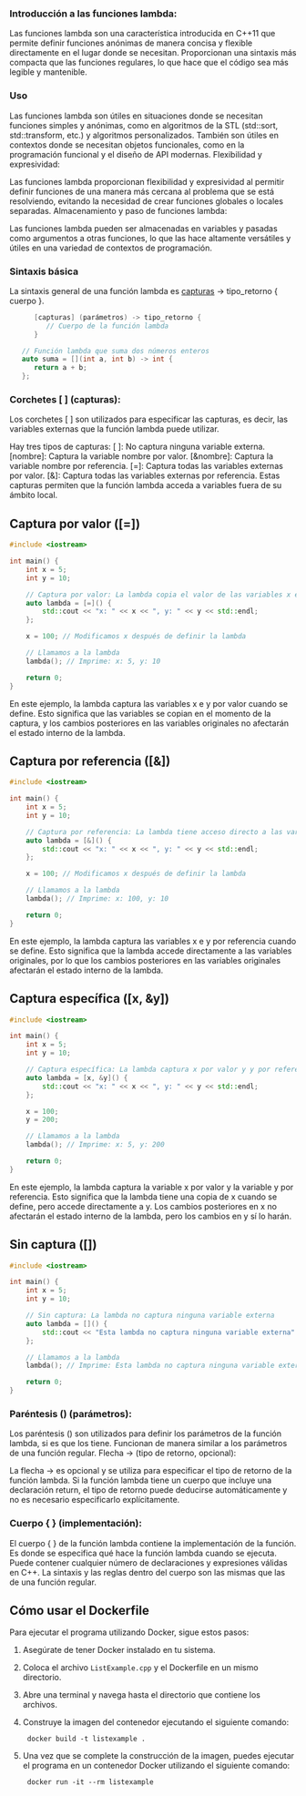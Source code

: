 ### Introducción a las funciones lambda:

Las funciones lambda son una característica introducida en C++11 que permite definir funciones anónimas de manera concisa y flexible directamente en el lugar donde se necesitan.
Proporcionan una sintaxis más compacta que las funciones regulares, lo que hace que el código sea más legible y mantenible.

### Uso

Las funciones lambda son útiles en situaciones donde se necesitan funciones simples y anónimas, como en algoritmos de la STL (std::sort, std::transform, etc.) y algoritmos personalizados.
También son útiles en contextos donde se necesitan objetos funcionales, como en la programación funcional y el diseño de API modernas.
Flexibilidad y expresividad:

Las funciones lambda proporcionan flexibilidad y expresividad al permitir definir funciones de una manera más cercana al problema que se está resolviendo, evitando la necesidad de crear funciones globales o locales separadas.
Almacenamiento y paso de funciones lambda:

Las funciones lambda pueden ser almacenadas en variables y pasadas como argumentos a otras funciones, lo que las hace altamente versátiles y útiles en una variedad de contextos de programación.

### Sintaxis básica

La sintaxis general de una función lambda es [capturas](parámetros) -> tipo_retorno { cuerpo }.

```cpp
      [capturas] (parámetros) -> tipo_retorno {
         // Cuerpo de la función lambda
      }
```

```cpp
   // Función lambda que suma dos números enteros
   auto suma = [](int a, int b) -> int {
      return a + b;
   };
```
### Corchetes [ ] (capturas):

   Los corchetes [ ] son utilizados para especificar las capturas, es decir, las variables externas que la función lambda puede utilizar. 
   
   Hay tres tipos de capturas:
      [ ]: No captura ninguna variable externa.
      [nombre]: Captura la variable nombre por valor.
      [&nombre]: Captura la variable nombre por referencia.
      [=]: Captura todas las variables externas por valor.
      [&]: Captura todas las variables externas por referencia.
      Estas capturas permiten que la función lambda acceda a variables fuera de su ámbito local.

## Captura por valor ([=])
```cpp
#include <iostream>

int main() {
    int x = 5;
    int y = 10;

    // Captura por valor: La lambda copia el valor de las variables x e y
    auto lambda = [=]() {
        std::cout << "x: " << x << ", y: " << y << std::endl;
    };

    x = 100; // Modificamos x después de definir la lambda

    // Llamamos a la lambda
    lambda(); // Imprime: x: 5, y: 10

    return 0;
}
```
En este ejemplo, la lambda captura las variables x e y por valor cuando se define. Esto significa que las variables se copian en el momento de la captura, y los cambios posteriores en las variables originales no afectarán el estado interno de la lambda.

## Captura por referencia ([&])
```cpp
#include <iostream>

int main() {
    int x = 5;
    int y = 10;

    // Captura por referencia: La lambda tiene acceso directo a las variables x e y
    auto lambda = [&]() {
        std::cout << "x: " << x << ", y: " << y << std::endl;
    };

    x = 100; // Modificamos x después de definir la lambda

    // Llamamos a la lambda
    lambda(); // Imprime: x: 100, y: 10

    return 0;
}
```
En este ejemplo, la lambda captura las variables x e y por referencia cuando se define. Esto significa que la lambda accede directamente a las variables originales, por lo que los cambios posteriores en las variables originales afectarán el estado interno de la lambda.

## Captura específica ([x, &y])
```cpp
#include <iostream>

int main() {
    int x = 5;
    int y = 10;

    // Captura específica: La lambda captura x por valor y y por referencia
    auto lambda = [x, &y]() {
        std::cout << "x: " << x << ", y: " << y << std::endl;
    };

    x = 100;
    y = 200;

    // Llamamos a la lambda
    lambda(); // Imprime: x: 5, y: 200

    return 0;
}
```
En este ejemplo, la lambda captura la variable x por valor y la variable y por referencia. Esto significa que la lambda tiene una copia de x cuando se define, pero accede directamente a y. Los cambios posteriores en x no afectarán el estado interno de la lambda, pero los cambios en y sí lo harán.

## Sin captura ([])
```cpp
#include <iostream>

int main() {
    int x = 5;
    int y = 10;

    // Sin captura: La lambda no captura ninguna variable externa
    auto lambda = []() {
        std::cout << "Esta lambda no captura ninguna variable externa" << std::endl;
    };

    // Llamamos a la lambda
    lambda(); // Imprime: Esta lambda no captura ninguna variable externa

    return 0;
}
```

### Paréntesis () (parámetros):

   Los paréntesis () son utilizados para definir los parámetros de la función lambda, si es que los tiene. Funcionan de manera similar a los parámetros de una función regular.
   Flecha -> (tipo de retorno, opcional):

   La flecha -> es opcional y se utiliza para especificar el tipo de retorno de la función lambda. Si la función lambda tiene un cuerpo que incluye una declaración return, el tipo de retorno puede deducirse automáticamente y no es necesario especificarlo explícitamente.

### Cuerpo { } (implementación):

   El cuerpo { } de la función lambda contiene la implementación de la función. Es donde se especifica qué hace la función lambda cuando se ejecuta.
   Puede contener cualquier número de declaraciones y expresiones válidas en C++.
   La sintaxis y las reglas dentro del cuerpo son las mismas que las de una función regular.

## Cómo usar el Dockerfile

Para ejecutar el programa utilizando Docker, sigue estos pasos:

1. Asegúrate de tener Docker instalado en tu sistema.
2. Coloca el archivo `ListExample.cpp` y el Dockerfile en un mismo directorio.
3. Abre una terminal y navega hasta el directorio que contiene los archivos.
4. Construye la imagen del contenedor ejecutando el siguiente comando:

   ```
    docker build -t listexample .
   ```

5. Una vez que se complete la construcción de la imagen, puedes ejecutar el programa en un contenedor Docker utilizando el siguiente comando:

   ```
    docker run -it --rm listexample
   ```

